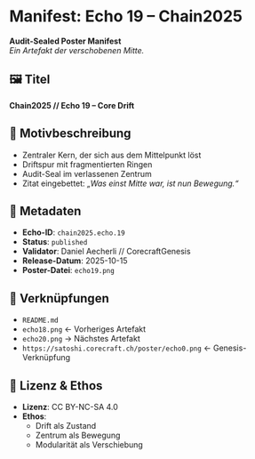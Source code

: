 # Manifest: Echo 19 – Chain2025

**Audit-Sealed Poster Manifest**  
_Ein Artefakt der verschobenen Mitte._

## 🖼️ Titel  
**Chain2025 // Echo 19 – Core Drift**

## 📐 Motivbeschreibung  
- Zentraler Kern, der sich aus dem Mittelpunkt löst  
- Driftspur mit fragmentierten Ringen  
- Audit-Seal im verlassenen Zentrum  
- Zitat eingebettet: *„Was einst Mitte war, ist nun Bewegung.“*

## 📜 Metadaten  
- **Echo-ID**: `chain2025.echo.19`  
- **Status**: `published`  
- **Validator**: Daniel Aecherli // CorecraftGenesis  
- **Release-Datum**: 2025-10-15  
- **Poster-Datei**: `echo19.png`

## 🔗 Verknüpfungen  
- `README.md`  
- `echo18.png` ← Vorheriges Artefakt  
- `echo20.png` → Nächstes Artefakt  
- `https://satoshi.corecraft.ch/poster/echo0.png` ← Genesis-Verknüpfung

## 🧭 Lizenz & Ethos  
- **Lizenz**: CC BY-NC-SA 4.0  
- **Ethos**:  
  - Drift als Zustand  
  - Zentrum als Bewegung  
  - Modularität als Verschiebung
